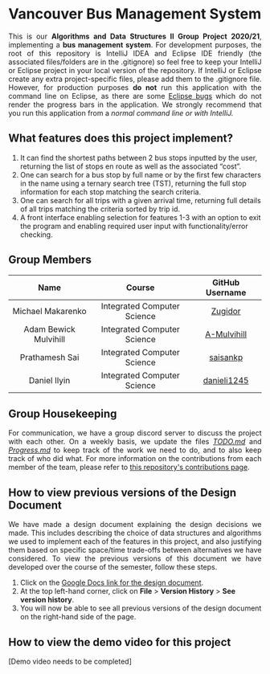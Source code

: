 # Vancouver Bus Management System

<p align=justify>
  This is our <strong>Algorithms and Data Structures II Group Project 2020/21</strong>, implementing a <strong>bus management system</strong>. For development purposes, the root of this repository is IntelliJ IDEA and Eclipse IDE friendly (the associated files/folders are in the .gitignore) so feel free to keep your IntelliJ or Eclipse project in your local version of the repository. If IntelliJ or Eclipse create any extra project-specific files, please add them to the .gitignore file. However, for production purposes <strong>do not</strong> run this application with the command line on Eclipse, as there are some <a href="https://bugs.eclipse.org/bugs/show_bug.cgi?id=76936">Eclipse bugs</a> which do not render the progress bars in the application. We strongly recommend that you run this application from a <i>normal command line or with IntelliJ.</i>
</p>

## What features does this project implement?

1. It can find the shortest paths between 2 bus stops inputted by the user, returning the list of stops en route as well as the associated “cost”.
2. One can search for a bus stop by full name or by the first few characters in the name using a ternary search tree (TST), returning the full stop information for each stop matching the search criteria.
3. One can search for all trips with a given arrival time, returning full details of all trips matching the criteria sorted by trip id.
4. A front interface enabling selection for features 1-3 with an option to exit the program and enabling required user input with functionality/error checking.

## Group Members

|         Name          |           Course            |                      GitHub Username                     |
|:---------------------:|:---------------------------:|:--------------------------------------------------------:|
| Michael Makarenko     | Integrated Computer Science | [Zugidor][Zugidor]                                       |
| Adam Bewick Mulvihill | Integrated Computer Science | [A-Mulvihill][A-Mulvihill]                               |
| Prathamesh Sai        | Integrated Computer Science | [saisankp][saisankp]                                     |
| Daniel Ilyin          | Integrated Computer Science | [danieli1245][danieli1245]                               |

## Group Housekeeping

<p align=justify>
For communication, we have a group discord server to discuss the project with each other. On a weekly basis, we update the files <a href="https://github.com/Zugidor/TCD-Algos-2021/blob/main/TODO.md"><i>TODO.md</i></a> and <a href="https://github.com/Zugidor/TCD-Algos-2021/blob/main/Progress.md"><i>Progress.md</i></a> to keep track of the work we need to do, and to also keep track of who did what. For more information on the contributions from each member of the team, please refer to <a href="https://github.com/Zugidor/TCD-Algos-2021/graphs/contributors">this repository's contributions page</a>.
</p>

## How to view previous versions of the Design Document

<p align=justify>
  We have made a design document explaining the design decisions we made. This includes describing the choice of data structures and algorithms we used to
  implement each of the features in this project, and also justifying them based on specific space/time trade-offs
  between alternatives we have considered. To view the previous versions of this document we have developed over the course of the semester, follow these steps.

  1. Click on the <a href="https://docs.google.com/document/d/1hChR0j6R_rrh9twIer2SVZvPdkKD8LXY2jtnjXIEBP0/edit?usp=sharing">Google Docs link for the design document</a>.
  2. At the top left-hand corner, click on <b>File</b> > <b>Version History</b> > <b>See version history</b>.
  3. You will now be able to see all previous versions of the design document on the right-hand side of the page.

</p>

## How to view the demo video for this project

[Demo video needs to be completed]

[Zugidor]: https://github.com/zugidor
[A-Mulvihill]: https://github.com/A-Mulvihill
[saisankp]: https://github.com/saisankp
[danieli1245]: https://github.com/danieli1245
[EclipseConsoleBug]: https://bugs.eclipse.org/bugs/show_bug.cgi?id=76936
